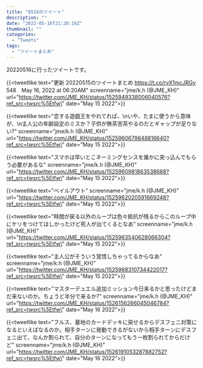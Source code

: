 ```yaml
---
title: "0516のツイート"
description: ""
date: "2022-05-16T21:20:16Z"
thumbnail: ""
categories:
  - "Tweets"
tags:
  - "ツイートまとめ"
---
```

20220516に行ったツイートです。
<!--more-->
{{<tweetlike text=\"更新 20220515のツイートまとめ https://t.co/rvX1mcJRGy 548　May 16, 2022 at 06:20AM\" screenname=\"jme/k.h (@JME_KH)\" url=\"https://twitter.com/JME_KH/status/1525949338006040576?ref_src=twsrc%5Etfw\" date=\"May 15 2022\">}}

{{<tweetlike text=\"恋する遊戯王をやれてれば、\nいや、たまに使うから意味が、\n主人公の年齢設定のミスか？子供が無茶苦茶やるのだとギャップが足りない?\" screenname=\"jme/k.h (@JME_KH)\" url=\"https://twitter.com/JME_KH/status/1525960679848816640?ref_src=twsrc%5Etfw\" date=\"May 15 2022\">}}

{{<tweetlike text=\"スマホは早いとこネーミングセンスを誰かに突っ込んでもらう必要があるな\" screenname=\"jme/k.h (@JME_KH)\" url=\"https://twitter.com/JME_KH/status/1525960981863538688?ref_src=twsrc%5Etfw\" date=\"May 15 2022\">}}

{{<tweetlike text=\"ベイルアウト\" screenname=\"jme/k.h (@JME_KH)\" url=\"https://twitter.com/JME_KH/status/1525962020591669248?ref_src=twsrc%5Etfw\" date=\"May 15 2022\">}}

{{<tweetlike text=\"時間が戻る以外のループは色々抵抗が残るからこのループ中にケリをつけてほしかったけど死人が出てくるとなあ\" screenname=\"jme/k.h (@JME_KH)\" url=\"https://twitter.com/JME_KH/status/1525963540628066304?ref_src=twsrc%5Etfw\" date=\"May 15 2022\">}}

{{<tweetlike text=\"主人公がそういう覚悟しちゃってるからなあ\" screenname=\"jme/k.h (@JME_KH)\" url=\"https://twitter.com/JME_KH/status/1525968310734422017?ref_src=twsrc%5Etfw\" date=\"May 15 2022\">}}

{{<tweetlike text=\"マスターデュエル追加ミッション今日来るかと思ったけどまだ来ないのか。ちょうど半分で来るか?\" screenname=\"jme/k.h (@JME_KH)\" url=\"https://twitter.com/JME_KH/status/1526156266045046784?ref_src=twsrc%5Etfw\" date=\"May 16 2022\">}}

{{<tweetlike text=\"フルス、墓地のカードデッキに戻せるからデスフェニ対策になるといえばなるのか。相手ターンに発動できるがないから相手ターンにデスフェニ出て、なんか割られて、自分のターンになってもう一枚割られてからだけど\" screenname=\"jme/k.h (@JME_KH)\" url=\"https://twitter.com/JME_KH/status/1526191053287882752?ref_src=twsrc%5Etfw\" date=\"May 16 2022\">}}

